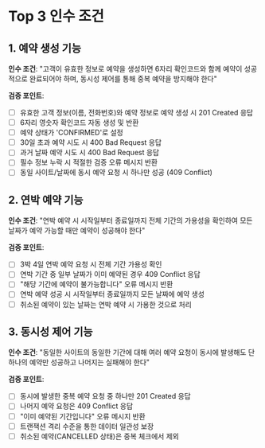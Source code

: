 # Top 3 인수 조건

## 1. 예약 생성 기능
**인수 조건**: "고객이 유효한 정보로 예약을 생성하면 6자리 확인코드와 함께 예약이 성공적으로 완료되어야 하며, 동시성 제어를 통해 중복 예약을 방지해야 한다"

**검증 포인트**:
- [ ] 유효한 고객 정보(이름, 전화번호)와 예약 정보로 예약 생성 시 201 Created 응답
- [ ] 6자리 영숫자 확인코드 자동 생성 및 반환
- [ ] 예약 상태가 'CONFIRMED'로 설정
- [ ] 30일 초과 예약 시도 시 400 Bad Request 응답
- [ ] 과거 날짜 예약 시도 시 400 Bad Request 응답
- [ ] 필수 정보 누락 시 적절한 검증 오류 메시지 반환
- [ ] 동일 사이트/날짜에 동시 예약 요청 시 하나만 성공 (409 Conflict)

## 2. 연박 예약 기능
**인수 조건**: "연박 예약 시 시작일부터 종료일까지 전체 기간의 가용성을 확인하여 모든 날짜가 예약 가능할 때만 예약이 성공해야 한다"

**검증 포인트**:
- [ ] 3박 4일 연박 예약 요청 시 전체 기간 가용성 확인
- [ ] 연박 기간 중 일부 날짜가 이미 예약된 경우 409 Conflict 응답
- [ ] "해당 기간에 예약이 불가능합니다" 오류 메시지 반환
- [ ] 연박 예약 성공 시 시작일부터 종료일까지 모든 날짜에 예약 생성
- [ ] 취소된 예약이 있는 날짜는 연박 예약 시 가용한 것으로 처리

## 3. 동시성 제어 기능
**인수 조건**: "동일한 사이트의 동일한 기간에 대해 여러 예약 요청이 동시에 발생해도 단 하나의 예약만 성공하고 나머지는 실패해야 한다"

**검증 포인트**:
- [ ] 동시에 발생한 중복 예약 요청 중 하나만 201 Created 응답
- [ ] 나머지 예약 요청은 409 Conflict 응답
- [ ] "이미 예약된 기간입니다" 오류 메시지 반환
- [ ] 트랜잭션 격리 수준을 통한 데이터 일관성 보장
- [ ] 취소된 예약(CANCELLED 상태)은 중복 체크에서 제외
